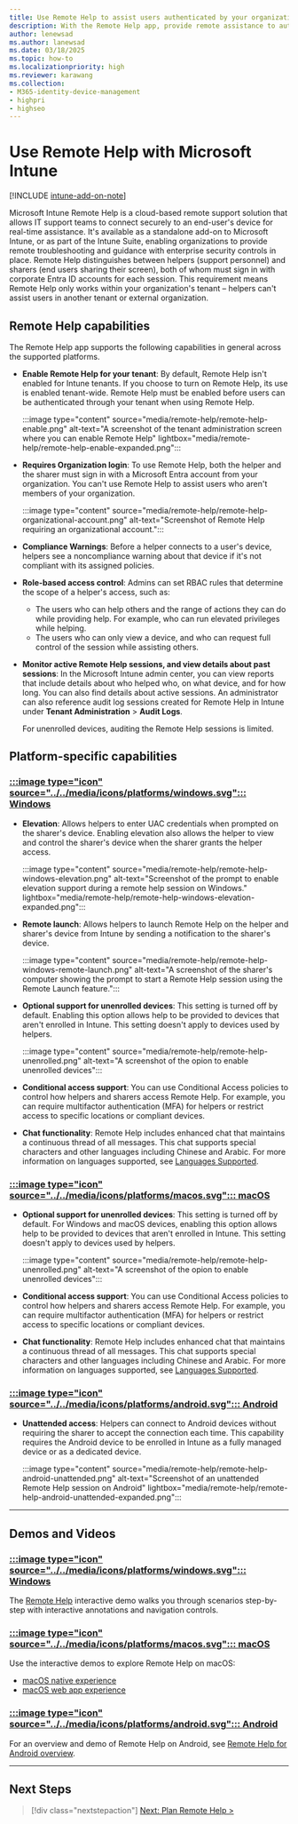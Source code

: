 ```yaml
---
title: Use Remote Help to assist users authenticated by your organization.
description: With the Remote Help app, provide remote assistance to authenticated users who also run the Remote Help app.
author: lenewsad
ms.author: lanewsad
ms.date: 03/18/2025
ms.topic: how-to
ms.localizationpriority: high
ms.reviewer: karawang
ms.collection:
- M365-identity-device-management
- highpri
- highseo
---
```


 # Use Remote Help with Microsoft Intune

[!INCLUDE [intune-add-on-note](../includes/intune-add-on-note.md)]

Microsoft Intune Remote Help is a cloud-based remote support solution that allows IT support teams to connect securely to an end-user's device for real-time assistance. It's available as a standalone add-on to Microsoft Intune, or as part of the Intune Suite, enabling organizations to provide remote troubleshooting and guidance with enterprise security controls in place. Remote Help distinguishes between helpers (support personnel) and sharers (end users sharing their screen), both of whom must sign in with corporate Entra ID accounts for each session. This requirement means Remote Help only works within your organization's tenant – helpers can't assist users in another tenant or external organization.

## Remote Help capabilities

The Remote Help app supports the following capabilities in general across the supported platforms.

- **Enable Remote Help for your tenant**: By default, Remote Help isn't enabled for Intune tenants. If you choose to turn on Remote Help, its use is enabled tenant-wide. Remote Help must be enabled before users can be authenticated through your tenant when using Remote Help.
  
  :::image type="content" source="media/remote-help/remote-help-enable.png" alt-text="A screenshot of the tenant administration screen where you can enable Remote Help" lightbox="media/remote-help/remote-help-enable-expanded.png":::

- **Requires Organization login**: To use Remote Help, both the helper and the sharer must sign in with a Microsoft Entra account from your organization. You can't use Remote Help to assist users who aren't members of your organization.
  
  :::image type="content" source="media/remote-help/remote-help-organizational-account.png" alt-text="Screenshot of Remote Help requiring an organizational account.":::

- **Compliance Warnings**: Before a helper connects to a user's device, helpers see a noncompliance warning about that device if it's not compliant with its assigned policies.

- **Role-based access control**: Admins can set RBAC rules that determine the scope of a helper's access, such as:
  - The users who can help others and the range of actions they can do while providing help. For example, who can run elevated privileges while helping.
  - The users who can only view a device, and who can request full control of the session while assisting others.

- **Monitor active Remote Help sessions, and view details about past sessions**: In the Microsoft Intune admin center, you can view reports that include details about who helped who, on what device, and for how long. You can also find details about active sessions. An administrator can also reference audit log sessions created for Remote Help in Intune under **Tenant Administration** > **Audit Logs**.

  For unenrolled devices, auditing the Remote Help sessions is limited.

## Platform-specific capabilities

### [:::image type="icon" source="../../media/icons/platforms/windows.svg"::: **Windows**](#tab/windows)

- **Elevation**: Allows helpers to enter UAC credentials when prompted on the sharer's device. Enabling elevation also allows the helper to view and control the sharer's device when the sharer grants the helper access.
  
  :::image type="content" source="media/remote-help/remote-help-windows-elevation.png" alt-text="Screenshot of the prompt to enable elevation support during a remote help session on Windows." lightbox="media/remote-help/remote-help-windows-elevation-expanded.png":::
- **Remote launch**: Allows helpers to launch Remote Help on the helper and sharer's device from Intune by sending a notification to the sharer's device.
  
  :::image type="content" source="media/remote-help/remote-help-windows-remote-launch.png" alt-text="A screenshot of the sharer's computer showing the prompt to start a Remote Help session using the Remote Launch feature.":::
- **Optional support for unenrolled devices**: This setting is turned off by default. Enabling this option allows help to be provided to devices that aren't enrolled in Intune. This setting doesn't apply to devices used by helpers.
  
  :::image type="content" source="media/remote-help/remote-help-unenrolled.png" alt-text="A screenshot of the opion to enable unenrolled devices":::
- **Conditional access support**: You can use Conditional Access policies to control how helpers and sharers access Remote Help. For example, you can require multifactor authentication (MFA) for helpers or restrict access to specific locations or compliant devices.
- **Chat functionality**: Remote Help includes enhanced chat that maintains a continuous thread of all messages. This chat supports special characters and other languages including Chinese and Arabic. For more information on languages supported, see [Languages Supported](remote-help-plan.md#supported-languages).

### [:::image type="icon" source="../../media/icons/platforms/macos.svg"::: **macOS**](#tab/macos)

- **Optional support for unenrolled devices**: This setting is turned off by default. For Windows and macOS devices, enabling this option allows help to be provided to devices that aren't enrolled in Intune. This setting doesn't apply to devices used by helpers.
  
  :::image type="content" source="media/remote-help/remote-help-unenrolled.png" alt-text="A screenshot of the opion to enable unenrolled devices":::
- **Conditional access support**: You can use Conditional Access policies to control how helpers and sharers access Remote Help. For example, you can require multifactor authentication (MFA) for helpers or restrict access to specific locations or compliant devices.
- **Chat functionality**: Remote Help includes enhanced chat that maintains a continuous thread of all messages. This chat supports special characters and other languages including Chinese and Arabic. For more information on languages supported, see [Languages Supported](remote-help-plan.md#supported-languages).

### [:::image type="icon" source="../../media/icons/platforms/android.svg"::: **Android**](#tab/android)

- **Unattended access**: Helpers can connect to Android devices without requiring the sharer to accept the connection each time. This capability requires the Android device to be enrolled in Intune as a fully managed device or as a dedicated device.
  
  :::image type="content" source="media/remote-help/remote-help-android-unattended.png" alt-text="Screenshot of an unattended Remote Help session on Android" lightbox="media/remote-help/remote-help-android-unattended-expanded.png":::

---

## Demos and Videos

### [:::image type="icon" source="../../media/icons/platforms/windows.svg"::: **Windows**](#tab/windows)

The [Remote Help]( https://regale.cloud/Microsoft/viewer/1746/remote-help/index.html#/0/0) interactive demo walks you through scenarios step-by-step with interactive annotations and navigation controls.

### [:::image type="icon" source="../../media/icons/platforms/macos.svg"::: **macOS**](#tab/macos)

Use the interactive demos to explore Remote Help on macOS:

- [macOS native experience](https://regale.cloud/microsoft/play/1746/remote-help#/7/0)
- [macOS web app experience](https://regale.cloud/microsoft/play/1746/remote-help#/6/0)

### [:::image type="icon" source="../../media/icons/platforms/android.svg"::: **Android**](#tab/android)

For an overview and demo of Remote Help on Android, see [Remote Help for Android overview](https://www.youtube.com/watch?v=1mX4jv2b9mA).

---

## Next Steps

> [!div class="nextstepaction"]
> [Next: Plan Remote Help >](remote-help-plan.md)
